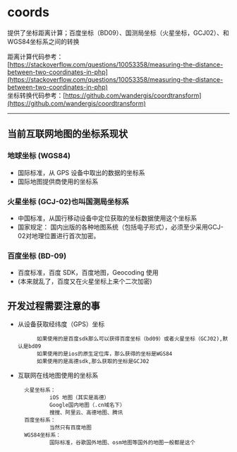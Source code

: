 # coords
提供了坐标距离计算；百度坐标（BD09）、国测局坐标（火星坐标，GCJ02）、和WGS84坐标系之间的转换

距离计算代码参考：[https://stackoverflow.com/questions/10053358/measuring-the-distance-between-two-coordinates-in-php](https://stackoverflow.com/questions/10053358/measuring-the-distance-between-two-coordinates-in-php)  
坐标转换代码参考：[https://github.com/wandergis/coordtransform](https://github.com/wandergis/coordtransform)

****

## 当前互联网地图的坐标系现状
### 地球坐标 (WGS84)
- 国际标准，从 GPS 设备中取出的数据的坐标系
- 国际地图提供商使用的坐标系

### 火星坐标 (GCJ-02)也叫国测局坐标系
- 中国标准，从国行移动设备中定位获取的坐标数据使用这个坐标系
- 国家规定： 国内出版的各种地图系统（包括电子形式），必须至少采用GCJ-02对地理位置进行首次加密。

### 百度坐标 (BD-09)
- 百度标准，百度 SDK，百度地图，Geocoding 使用
- (本来就乱了，百度又在火星坐标上来个二次加密)

## 开发过程需要注意的事
- 从设备获取经纬度（GPS）坐标

            如果使用的是百度sdk那么可以获得百度坐标（bd09）或者火星坐标（GCJ02),默认是bd09
            如果使用的是ios的原生定位库，那么获得的坐标是WGS84
            如果使用的是高德sdk,那么获取的坐标是GCJ02

- 互联网在线地图使用的坐标系

        火星坐标系：
                iOS 地图（其实是高德）
                Google国内地图（.cn域名下）
                搜搜、阿里云、高德地图、腾讯
        百度坐标系：
                当然只有百度地图
        WGS84坐标系：
                国际标准，谷歌国外地图、osm地图等国外的地图一般都是这个